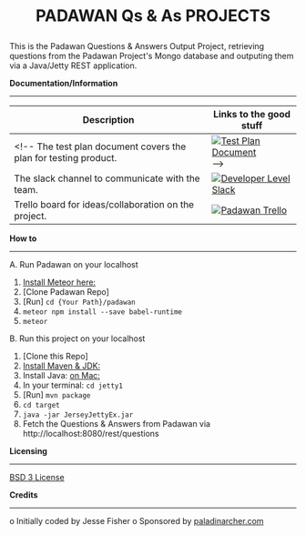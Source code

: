 # <p align="center">**PADAWAN Qs & As PROJECTS**</p>

This is the Padawan Questions & Answers Output Project, 
retrieving questions from the Padawan Project's Mongo database 
and outputing them via a Java/Jetty REST application.

<!-- **The Latest Version**
- - - - - - - - - - - -
<p align="center"><a href="http://app.developerlevel.com">DeveloperLevel.com.</a>  -->


**Documentation/Information**
- - - - - - - - - -

Description | Links to the good stuff
----------- | ---------
<!-- The test plan document covers the plan for testing product. | [![Test Plan Document](https://github.com/paladinarcher/padawan/blob/master/Logo%20Pack/NotP%26A/word.png)](https://paladinarcher.atlassian.net/wiki/spaces/PP/pages/33559/Stuffs+we+upload) -->
The slack channel to communicate with the team.             | [![Developer Level Slack](https://github.com/paladinarcher/padawan/blob/master/Logo%20Pack/NotP%26A/slack.png)](https://developerlevel.slack.com)
Trello board for ideas/collaboration on the project.        | [![Padawan Trello](https://github.com/paladinarcher/padawan/blob/master/Logo%20Pack/NotP%26A/trello.jpg)](https://trello.com/b/7jc8dbdF)

**How to**
- - - - - - - - -
A. Run Padawan on your localhost
1. [Install Meteor here:](https://www.meteor.com/install)
2. [Clone Padawan Repo]
3. [Run] `cd {Your Path}/padawan`
4. `meteor npm install --save babel-runtime`
5. `meteor`

B. Run this project on your localhost
1. [Clone this Repo]
2. [Install Maven & JDK:](https://www.google.com/search?q=%22install+maven%22)
3. Install Java: [on Mac:](https://www.google.com/search?q=homebrew+%22brew+cask+install+java%22)
4. In your terminal: `cd jetty1`
5. [Run] `mvn package`
6. `cd target`
7. `java -jar JerseyJettyEx.jar`
8. Fetch the Questions & Answers from Padawan via http://localhost:8080/rest/questions

**Licensing**
- - - - - - - -
[BSD 3 License](https://opensource.org/licenses/BSD-3-Clause)

**Credits**
- - - - - - - 
o Initially coded by Jesse Fisher
o Sponsored by [paladinarcher.com](http://paladinarcher.com/v1/)













